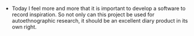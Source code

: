 - Today I feel more and more that it is important to develop a software to record inspiration. So not only can this project be used for autoethnographic research, it should be an excellent diary product in its own right.